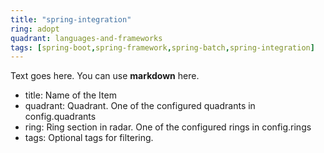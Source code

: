 ```yaml
---
title: "spring-integration"
ring: adopt
quadrant: languages-and-frameworks
tags: [spring-boot,spring-framework,spring-batch,spring-integration]
---
```


Text goes here. You can use **markdown** here.  

- title: Name of the Item   
- quadrant: Quadrant. One of the configured quadrants in config.quadrants   
- ring: Ring section in radar. One of the configured rings in config.rings  
- tags: Optional tags for filtering.    